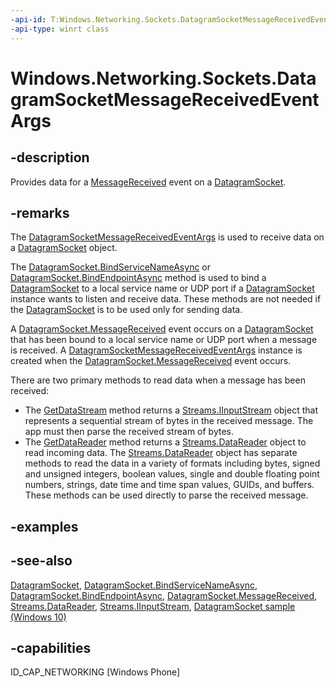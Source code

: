 ```yaml
---
-api-id: T:Windows.Networking.Sockets.DatagramSocketMessageReceivedEventArgs
-api-type: winrt class
---
```


<!-- Class syntax.
public class DatagramSocketMessageReceivedEventArgs : Windows.Networking.Sockets.IDatagramSocketMessageReceivedEventArgs
-->

# Windows.Networking.Sockets.DatagramSocketMessageReceivedEventArgs

## -description
Provides data for a [MessageReceived](datagramsocket_messagereceived.md) event on a [DatagramSocket](datagramsocket.md).

## -remarks
The [DatagramSocketMessageReceivedEventArgs](datagramsocketmessagereceivedeventargs.md) is used to receive data on a [DatagramSocket](datagramsocket.md) object.

The [DatagramSocket.BindServiceNameAsync](datagramsocket_bindservicenameasync.md) or [DatagramSocket.BindEndpointAsync](datagramsocket_bindendpointasync.md) method is used to bind a [DatagramSocket](datagramsocket.md) to a local service name or UDP port if a [DatagramSocket](datagramsocket.md) instance wants to listen and receive data. These methods are not needed if the [DatagramSocket](datagramsocket.md) is to be used only for sending data.

A [DatagramSocket.MessageReceived](datagramsocket_messagereceived.md) event occurs on a [DatagramSocket](datagramsocket.md) that has been bound to a local service name or UDP port when a message is received. A [DatagramSocketMessageReceivedEventArgs](datagramsocketmessagereceivedeventargs.md) instance is created when the [DatagramSocket.MessageReceived](datagramsocket_messagereceived.md) event occurs.

There are two primary methods to read data when a message has been received:


+ The [GetDataStream](datagramsocketmessagereceivedeventargs_getdatastream.md) method returns a [Streams.IInputStream](../windows.storage.streams/iinputstream.md) object that represents a sequential stream of bytes in the received message. The app must then parse the received stream of bytes.
+ The [GetDataReader](datagramsocketmessagereceivedeventargs_getdatareader.md) method returns a [Streams.DataReader](../windows.storage.streams/datareader.md) object to read incoming data. The [Streams.DataReader](../windows.storage.streams/datareader.md) object has separate methods to read the data in a variety of formats including bytes, signed and unsigned integers, boolean values, single and double floating point numbers, strings, date time and time span values, GUIDs, and buffers. These methods can be used directly to parse the received message.


## -examples

## -see-also
[DatagramSocket](datagramsocket.md), [DatagramSocket.BindServiceNameAsync](datagramsocket_bindservicenameasync.md), [DatagramSocket.BindEndpointAsync](datagramsocket_bindendpointasync.md), [DatagramSocket.MessageReceived](datagramsocket_messagereceived.md), [Streams.DataReader](../windows.storage.streams/datareader.md), [Streams.IInputStream](../windows.storage.streams/iinputstream.md), [DatagramSocket sample (Windows 10)](http://go.microsoft.com/fwlink/p/?LinkId=620534)

## -capabilities
ID_CAP_NETWORKING [Windows Phone]
